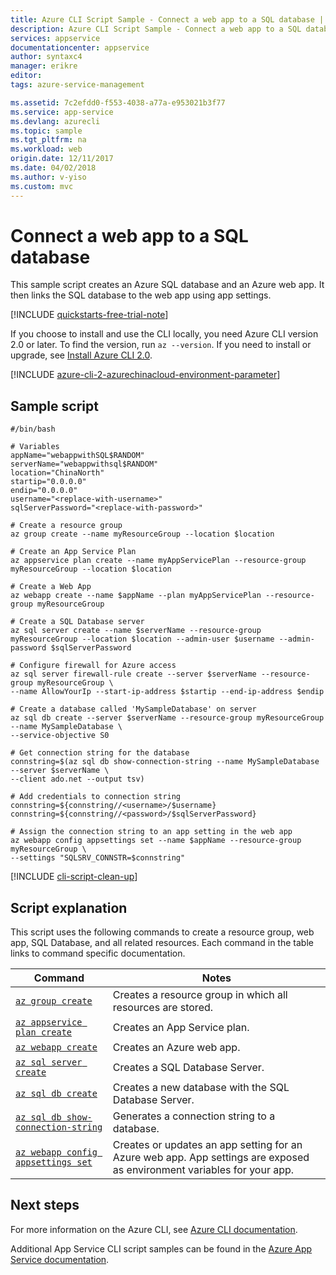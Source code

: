 ```yaml
---
title: Azure CLI Script Sample - Connect a web app to a SQL database | Azure
description: Azure CLI Script Sample - Connect a web app to a SQL database
services: appservice
documentationcenter: appservice
author: syntaxc4
manager: erikre
editor: 
tags: azure-service-management

ms.assetid: 7c2efdd0-f553-4038-a77a-e953021b3f77
ms.service: app-service
ms.devlang: azurecli
ms.topic: sample
ms.tgt_pltfrm: na
ms.workload: web
origin.date: 12/11/2017
ms.date: 04/02/2018
ms.author: v-yiso
ms.custom: mvc
---
```


# Connect a web app to a SQL database

This sample script creates an Azure SQL database and an Azure web app. It then links the SQL database to the web app using app settings.

[!INCLUDE [quickstarts-free-trial-note](../../../includes/quickstarts-free-trial-note.md)]

If you choose to install and use the CLI locally, you need Azure CLI version 2.0 or later. To find the version, run `az --version`. If you need to install or upgrade, see [Install Azure CLI 2.0](https://docs.azure.cn/zh-cn/cli/install-azure-cli?view=azure-cli-lastest).

[!INCLUDE [azure-cli-2-azurechinacloud-environment-parameter](../../../includes/azure-cli-2-azurechinacloud-environment-parameter.md)]

## Sample script

```azurecli
#/bin/bash

# Variables
appName="webappwithSQL$RANDOM"
serverName="webappwithsql$RANDOM"
location="ChinaNorth"
startip="0.0.0.0"
endip="0.0.0.0"
username="<replace-with-username>"
sqlServerPassword="<replace-with-password>"

# Create a resource group 
az group create --name myResourceGroup --location $location

# Create an App Service Plan
az appservice plan create --name myAppServicePlan --resource-group myResourceGroup --location $location

# Create a Web App
az webapp create --name $appName --plan myAppServicePlan --resource-group myResourceGroup

# Create a SQL Database server
az sql server create --name $serverName --resource-group myResourceGroup --location $location --admin-user $username --admin-password $sqlServerPassword

# Configure firewall for Azure access
az sql server firewall-rule create --server $serverName --resource-group myResourceGroup \
--name AllowYourIp --start-ip-address $startip --end-ip-address $endip

# Create a database called 'MySampleDatabase' on server
az sql db create --server $serverName --resource-group myResourceGroup --name MySampleDatabase \
--service-objective S0

# Get connection string for the database
connstring=$(az sql db show-connection-string --name MySampleDatabase --server $serverName \
--client ado.net --output tsv)

# Add credentials to connection string
connstring=${connstring//<username>/$username}
connstring=${connstring//<password>/$sqlServerPassword}

# Assign the connection string to an app setting in the web app
az webapp config appsettings set --name $appName --resource-group myResourceGroup \
--settings "SQLSRV_CONNSTR=$connstring" 
```

[!INCLUDE [cli-script-clean-up](../../../includes/cli-script-clean-up.md)]

## Script explanation

This script uses the following commands to create a resource group, web app, SQL Database, and all related resources. Each command in the table links to command specific documentation.

| Command | Notes |
|---|---|
| [`az group create`](https://docs.azure.cn/zh-cn/cli/group?view=azure-cli-latest#az_group_create) | Creates a resource group in which all resources are stored. |
| [`az appservice plan create`](https://docs.azure.cn/zh-cn/cli/appservice/plan?view=azure-cli-latest#az_appservice_plan_create) | Creates an App Service plan. |
| [`az webapp create`](https://docs.azure.cn/zh-cn/cli/webapp?view=azure-cli-latest#az_webapp_create) | Creates an Azure web app. |
| [`az sql server create`](https://docs.azure.cn/zh-cn/cli/sql/server?view=azure-cli-latest#az_sql_server_create) | Creates a SQL Database Server.  |
| [`az sql db create`](https://docs.azure.cn/zh-cn/cli/sql/db?view=azure-cli-latest#az_sql_db_create) | Creates a new database with the SQL Database Server. |
| [`az sql db show-connection-string`](https://docs.azure.cn/zh-cn/cli/sql/db?view=azure-cli-latest#az_sql_db_show_connection_string) | Generates a connection string to a database. |
| [`az webapp config appsettings set`](https://docs.azure.cn/zh-cn/cli/webapp/config/appsettings?view=azure-cli-latest#az_webapp_config_appsettings_set) | Creates or updates an app setting for an Azure web app. App settings are exposed as environment variables for your app. |

## Next steps

For more information on the Azure CLI, see [Azure CLI documentation](https://docs.azure.cn/zh-cn/cli/overview?view=azure-cli-lastest).

Additional App Service CLI script samples can be found in the [Azure App Service documentation](../app-service-cli-samples.md).

<!--Update_Description: add a note about Azure CLI 2.0 version-->